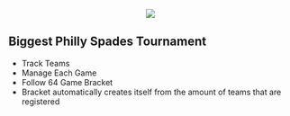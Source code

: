 <p align="center"><img src="https://tournament.atstmpllc.com/images/Spades_Tournament.png"></p>

## Biggest Philly Spades Tournament

- Track Teams
- Manage Each Game
- Follow 64 Game Bracket
- Bracket automatically creates itself from the amount of teams that are registered
